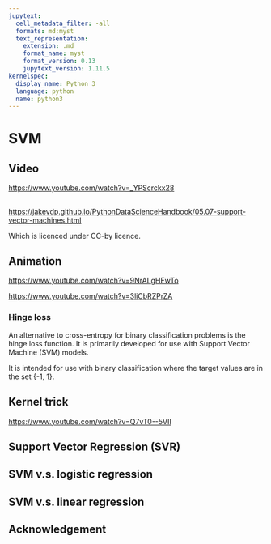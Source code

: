 ```yaml
---
jupytext:
  cell_metadata_filter: -all
  formats: md:myst
  text_representation:
    extension: .md
    format_name: myst
    format_version: 0.13
    jupytext_version: 1.11.5
kernelspec:
  display_name: Python 3
  language: python
  name: python3
---
```


# SVM

## Video

https://www.youtube.com/watch?v=_YPScrckx28


## 

https://jakevdp.github.io/PythonDataScienceHandbook/05.07-support-vector-machines.html

Which is licenced under CC-by licence.

## Animation


https://www.youtube.com/watch?v=9NrALgHFwTo

https://www.youtube.com/watch?v=3liCbRZPrZA


### Hinge loss

An alternative to cross-entropy for binary 
classification problems is the hinge loss function.
It is primarily developed for use with 
Support Vector Machine (SVM) models.

It is intended for use with binary 
classification where the target values are in the set {-1, 1}.


## Kernel trick

https://www.youtube.com/watch?v=Q7vT0--5VII


## Support Vector Regression (SVR)




## SVM v.s. logistic regression



## SVM v.s. linear regression


## Acknowledgement
